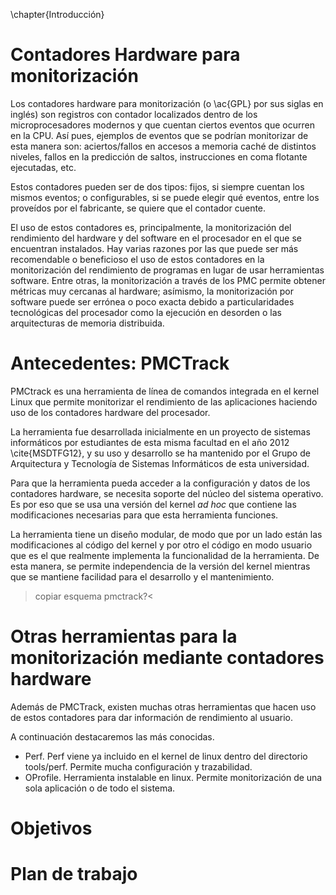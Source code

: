 \chapter{Introducción}
<!-- En castellano y en inglés --->

# Contadores Hardware para monitorización
 Los contadores hardware para monitorización (o \ac{GPL} por sus siglas en inglés) son registros con contador localizados dentro de los microprocesadores modernos y que cuentan ciertos eventos que ocurren en la CPU.
 Así pues, ejemplos de eventos que se podrían monitorizar de esta manera son: aciertos/fallos en accesos a memoria caché de distintos niveles, fallos en la predicción de saltos, instrucciones en coma flotante ejecutadas, etc.

 Estos contadores pueden ser de dos tipos: fijos, si siempre cuentan los mismos eventos; o configurables, si se puede elegir qué eventos, entre los proveídos por el fabricante, se quiere que el contador cuente.

 El uso de estos contadores es, principalmente, la monitorización del rendimiento del hardware y del software en el procesador en el que se encuentran instalados.
 Hay varias razones por las que puede ser más recomendable o beneficioso el uso de estos contadores en la monitorización del rendimiento de programas en lugar de usar herramientas software.
 Entre otras, la monitorización a través de los PMC permite obtener métricas muy cercanas al hardware; asímismo, la monitorización por software puede ser errónea o poco exacta debido a particularidades tecnológicas del procesador como la ejecución en desorden o las arquitecturas de memoria distribuida.

# Antecedentes: PMCTrack
PMCtrack es una herramienta de línea de comandos integrada en el kernel Linux que permite monitorizar el rendimiento de las aplicaciones haciendo uso de los contadores hardware del procesador.

La herramienta fue desarrollada inicialmente en un proyecto de sistemas informáticos por estudiantes de esta misma facultad en el año 2012 \cite{MSDTFG12}, y su uso y desarrollo se ha mantenido por el Grupo de Arquitectura y Tecnología de Sistemas Informáticos de esta universidad.

Para que la herramienta pueda acceder a la configuración y datos de los contadores hardware, se necesita soporte del núcleo del sistema operativo. Es por eso que se usa una versión del kernel *ad hoc* que contiene las modificaciones necesarias para que esta herramienta funciones.

La herramienta tiene un diseño modular, de modo que por un lado están las modificaciones al código del kernel y por otro el código en modo usuario  que es el que realmente implementa la funcionalidad de la herramienta. De esta manera, se permite independencia de la versión del kernel mientras que se mantiene facilidad para el desarrollo y el mantenimiento.

 > copiar esquema pmctrack?<

# Otras herramientas para la monitorización mediante contadores hardware
Además de PMCTrack, existen muchas otras herramientas que hacen uso de estos contadores para dar información de rendimiento al usuario.

A continuación destacaremos las más conocidas.

* Perf. Perf viene ya incluido en el kernel de linux dentro del directorio tools/perf. Permite mucha configuración y trazabilidad.
* OProfile. Herramienta instalable en linux. Permite monitorización de una sola aplicación o de todo el sistema.



# Objetivos

# Plan de trabajo
